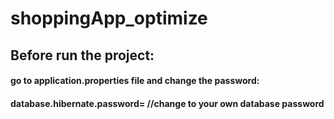 # shoppingApp_optimize
## Before run the project:
#### go to application.properties file and change the password:
#### database.hibernate.password= //change to your own database password
